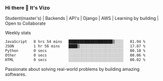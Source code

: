 ### Hi there 👋 It's Vizo

Student(master's) | Backends | API's | Django | AWS |  Learning by building | Open to Collaborate

Weekly stats
<!--START_SECTION:waka-->

```txt
JavaScript   8 hrs 54 mins   ████████████████████▒░░░░   81.94 %
JSON         1 hr 56 mins    ████▒░░░░░░░░░░░░░░░░░░░░   17.87 %
Python       0 secs          ░░░░░░░░░░░░░░░░░░░░░░░░░   00.10 %
Other        0 secs          ░░░░░░░░░░░░░░░░░░░░░░░░░   00.06 %
HTML         0 secs          ░░░░░░░░░░░░░░░░░░░░░░░░░   00.02 %
```

<!--END_SECTION:waka-->


Passionate about solving real-world problems by building amazing softwares.
